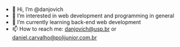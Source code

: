 - 👋 Hi, I’m @danjovich
- 👀 I’m interested in web development and programming in general
- 🌱 I’m currently learning back-end web development
- 📫 How to reach me: danjovich@usp.br or daniel.carvalho@polijunior.com.br

<!---
danjovich/danjovich is a ✨ special ✨ repository because its `README.md` (this file) appears on your GitHub profile.
You can click the Preview link to take a look at your changes.
--->
